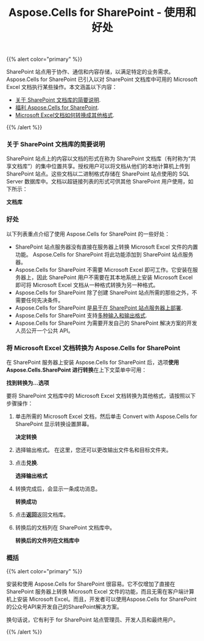 ﻿---
title: Aspose.Cells for SharePoint - 使用和好处
type: docs
weight: 10
url: /zh/sharepoint/aspose-cells-for-sharepoint-use-and-benefits/
---
{{% alert color="primary" %}} 

SharePoint 站点用于协作、通信和内容存储，以满足特定的业务需求。 Aspose.Cells for SharePoint 已引入以对 SharePoint 文档库中可用的 Microsoft Excel 文档执行某些操作。本文涵盖以下内容：

- [关于 SharePoint 文档库的简要说明](/cells/zh/sharepoint/aspose-cells-for-sharepoint-use-and-benefits/).
- [福利 Aspose.Cells for SharePoint](/cells/zh/sharepoint/aspose-cells-for-sharepoint-use-and-benefits/).
- [Microsoft Excel文档如何转换成其他格式](/cells/zh/sharepoint/aspose-cells-for-sharepoint-use-and-benefits/).

{{% /alert %}} 
### **关于 SharePoint 文档库的简要说明**
SharePoint 站点上的内容以文档的形式在称为 SharePoint 文档库（有时称为“共享文档库”）的集中位置共享。授权用户可以将文档从他们的本地计算机上传到 SharePoint 站点。这些文档以二进制格式存储在 SharePoint 站点使用的 SQL Server 数据库中。文档以超链接列表的形式可供其他 SharePoint 用户使用，如下所示：

**文档库** 


### **好处**
以下列表重点介绍了使用 Aspose.Cells for SharePoint 的一些好处：

- SharePoint 站点服务器没有直接在服务器上转换 Microsoft Excel 文件的内置功能。 Aspose.Cells for SharePoint 将此功能添加到 SharePoint 站点服务器。
- Aspose.Cells for SharePoint 不需要 Microsoft Excel 即可工作。它安装在服务器上，因此 SharePoint 用户不需要在其本地系统上安装 Microsoft Excel 即可将 Microsoft Excel 文档从一种格式转换为另一种格式。
- Aspose.Cells for SharePoint 除了创建 SharePoint 站点所需的那些之外，不需要任何先决条件。
-  Aspose.Cells for SharePoint 是[易于在 SharePoint 站点服务器上部署](/cells/zh/sharepoint/installing-aspose-cells-for-sharepoint/).
-  Aspose.Cells for SharePoint 支持[多种输入和输出格式](/cells/zh/sharepoint/multiple-format-support/).
- Aspose.Cells for SharePoint 为需要开发自己的 SharePoint 解决方案的开发人员公开一个公共 API。
### **将 Microsoft Excel 文档转换为 Aspose.Cells for SharePoint**
在 SharePoint 服务器上安装 Aspose.Cells for SharePoint 后，选项**使用 Aspose.Cells.SharePoint 进行转换**在上下文菜单中可用：

**找到转换为...选项** 

要将 SharePoint 文档库中的 Microsoft Excel 文档转换为其他格式，请按照以下步骤操作：

1. 单击所需的 Microsoft Excel 文档，然后单击 Convert with Aspose.Cells for SharePoint
显示转换设置屏幕。

   **决定转换** 


1. 选择输出格式。
在这里，您还可以更改输出文件名和目标文件夹。
1. 点击**兑换**. 

   **选择输出格式** 



1. 转换完成后，会显示一条成功消息。

   **转换成功** 



1. 点击**返回**返回文档库。
1. 转换后的文档列在 SharePoint 文档库中。

   **转换后的文件列在文档库中** 


### **概括**
{{% alert color="primary" %}} 

安装和使用 Aspose.Cells for SharePoint 很容易。它不仅增加了直接在 SharePoint 服务器上转换 Microsoft Excel 文件的功能，而且无需在客户端计算机上安装 Microsoft Excel。而且，开发者可以使用Aspose.Cells for SharePoint的公众号API来开发自己的SharePoint解决方案。

换句话说，它有利于 for SharePoint 站点管理员、开发人员和最终用户。

{{% /alert %}}
